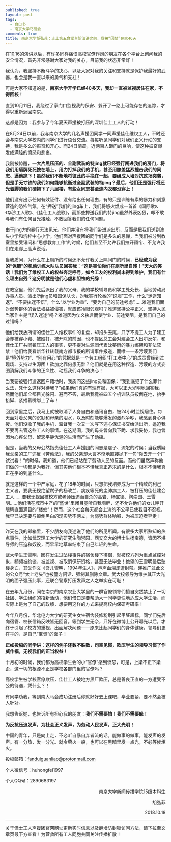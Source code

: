 ```yaml
---
published: true
layout: post
tags:
  - 自白书
  - 南京大学马研会
comments: true
title: 南京大学胡弘菲：走上第五食堂台阶演讲之前，我被“囚禁”在家46天
---
```


在10.16的演讲以后，有许多同样痛恨高校官僚作风的朋友在各个平台上询问我的安全情况，首先非常感谢大家对我的关心，目前我的状态非常好！

我认为，我坚持不断斗争的决心，以及大家对我的关注和支持就是保护我最好的武器，也会是我一直以来的勇气和支柱！

可是大家不知道的是，**南京大学开学已经40多天，我却一直被监视居住在家，不得回校！**

直到10月11日，我绕过了家门口监视我的保安、躲开了一路上可能存在的追踪，才得以重新返回南京。

这都是因为：我参与了今年夏天声援被打压的深圳佳士工人的行动！

在8月24日以前，我与南京大学的几名声援团同学一同声援佳仕维权工人，不时还会与南京大学校内的同学们进行语音交流。每每听见同学们对我们正义行动的支持，我是多么的振奋和开心。而24日清晨，近两百人砸门的巨响，使这种振奋爆发成满腔的愤怒和悲哀。

我刚被惊醒，**一大片黑压压的、全副武装的特jing就已经强行闯进我们的房门，将我们用盾牌死死按在墙上，用力打掉我们的手机，甚至用膝盖猛烈撞击我们的同志、逼他跪下！虽然我们不断地将彼此的手挽在一起，要组成人墙对抗这场突袭，但是手无寸铁的我们如何能够抗衡过全副武装的特jing？最后，他们还是强行将还光着脚的我们硬拖下了六层楼，有些女同志甚至连内衣都没穿上！**

他们没有出示任何有效证件、没有给出任何理由，有的只是训练有素的暴力和刻意营造的恐怖气氛。在“押送”我们的jing车上，我们将怒火燃成一首首《国际歌》、《华沙工人歌》、《佳仕工人战歌》，而那些押送我们的特jing虽然外表凶狠，却不敢与我们有任何目光接触，不敢回答我们的任何问题。

由于jing方的暴行无法见光，他们并没有将我们带进派出所，反而是把我们送到澳头小学和坑梓中心小学。他们面对声援团的同学们是多么的忌惮，当我们被分到教室里接受讯问和“思想教育工作”的时候，他们甚至不允许我们拉开窗帘、不允许我们在走廊上高声说话。

当我质问，为什么在上厕所的时候还不允许我关上隔间门的时候，**已经成为我的“保镖”的机动训练大队队员回答我：“这是害怕你们在厕所里自残！”天大的笑话！我们为了维权工人的权益奔走呼号，如今工友的权利尚未得到维护，我们有什么理由自残？这分明就是他们心虚和胆怯的托辞！**

在教室里，他们先后派出了我的父母、我的学校辅导员和学工处处长、当地劳动局办事人员、派出所jing员和国保队长，对我实行轮番的“说服”工作，什么“迷途知返”、“不要执迷不悟”，什么“以学业为重”、“要为自己的前途考虑”……难道我们面对弱势群体的合法权益被侵害，就应该冷眼旁观吗？难道坚持公平正义、坚持人民当家作主是“误入迷途”吗？难道因为仗义执言而使学业、前途受阻，是我们自己的过错吗？

他们给我放所谓的佳仕工人维权事件的复盘，却掐头去尾，只字不提工人为了建工会却被穿小鞋、被殴打、被开除的前因，也不提区总工会对建会工人出尔反尔、和佳仕工厂共同镇压工人的事实，更不提对生源团代表沈夢雨的暴力绑架和非法软禁！他们给我看新华社转载南方都市报的所谓事件报道，而唯一一条污蔑我们是“境外势力”、“别有用心”的凭据就是一个劳工组织“打工者中心”的成员曾经到过现场、支持过生源团！欲加之罪何患无辞？他们就是在用这种捏造、污蔑的方式妄图消解我们斗争的正义性、动摇我们斗争的决心！

当我要被强行遣返回户籍地时，我质问这些jing员和国保：“我到底犯了什么罪什么法，凭什么这样对待我？”如果他们真的有理有据，大可以正大光明地回答我，然而他们却全都目光躲闪、避而不答，最后我竟被四五个机训队员按倒在地，抬手抬脚、紧捂着嘴绑上了车！

回到家里之后，我马上就被取消了人身自由和通讯自由，被24小时监视居住。每天面对着父亲的沉默和母亲的泪水，以及时刻能够爆发的激烈争吵，我感到身心俱疲。他们没收了我的手机，监督我一次又一次写下违心保证书交给派出所，逼迫我不要再去管这些工人的事情。在这期间，我的母亲曾向我下跪、求我妥协，我也曾因为心疼父母、留恋平静优渥的生活而产生了动摇。

但是，当我的父母公然指责佳仕工人声援团的同志是痞子、流氓的时候；当我质疑我父亲的工厂违反《劳动法》，我的父亲却大言不惭地直接抛下一句“你去开一个厂试试看！”的时候，我知道，他们已经站在了劳动人民的反面。而他们虽然声称他们做的一切都是为我好，但其实他们根本不懂我真正追求的是什么，根本不懂我真正在乎的到底什么。

就是这样的一个中产家庭，花了18年的时间，只想把我培养成为一个精致的利己主义者，要我无视绝望弑子的杨改兰、病疾等死的尘肺病工人、被打压的佳仕建会工人……要我无视因被校方或老师压迫而自杀的高岩、杨宝德、陶崇园、王雪明……他们活在城市中产的“盛世”里闭目塞听自我陶醉，还不允许他们的女儿睁开眼睛直面满目的“蝼蚁”！然而，这个社会每天都会上演的不公平已使我目不忍视，我早已决定要与颠倒黑白的现实势不两立，为弱势群体呐喊，为被压迫者奔走！

---

昨天在我的邮箱里，不少朋友向我述说了他们的所见所闻。有很多大家所熟知的热点事件，比如武汉理工大学的研究生陶崇园、西安交大的博士生杨宝德，皆因不堪导师的压迫和奴役，而早早地草率结束了自己年轻的生命。

武大学生王雪明，因在发生过坠楼事件的宿舍楼下徘徊，就被校方列为重点监控对象，频频被约谈、被监视、被取消保研资格，甚至无法毕业！绝望的王雪明最后坠楼身亡，其父作文《吾儿雪明，1994年生人》，声声血泪却遭封禁。连推广过此文的公众号“太上老头”也被警方问话、强制其删除文章。武大校领导为维护其正大光明的面子强压此事，还联合警察打压发声之人之举实在可耻！

在去年九月份，同在南京的南京农业大学里的一群官僚领导们擅自突然禁止了一切社团、学生组织的招新活动，他们借口是要帮助大一同学更快地适应大学生活，而实际上是为了自己的政绩，想要用这样的方式来提高校内保研考研率！

今年八月份，华北电力大学的研究生女生宿舍装修粉刷引起甲醛超标，同学们先后向宿管、校长信箱反映皆无回音。等到学生无奈，只好在微博上公开曝光以后，才终于引起了校方的重视，出面解决问题——原来比起同学们的身体健康，领导们更在乎的，是自己“宝贵”的面子！

**正如投稿的同学讲：这样的例子还数不胜数，司空见惯，欺压学生的领导习惯了作威作福，无视我们的正当权益！**

十月初的时候，我们都为高校学生会的小“官僚”感到愤怒，可是，上梁不正下梁歪，这一切的根源不正是学校各部门里的官僚吗？

高校学生被学校官僚欺压，佳仕工人被地方黑厂欺压，总是善良正直的一方遭受不公的待遇，凭什么？！

有同学劝我，等到南大马会成功注册后你就好好去上课吧，毕业要紧，要不然会被人针对。

我想告诉她，也告诉所有担心我的朋友：**我们不需要怕！我们不需要躲！**

**为反抗压迫发声，为社会正义发声，为劳动人民发声，正大光明！**

中国的青年，只是向上走，不必听自暴自弃者流的话。能做事的做事，能发声的发声。有一分热，发一分光。就令萤火一般，也可以在黑暗里发一点光，不必等候炬火。

投稿邮箱：[fanduiguanliao@protonmail.com](fanduiguanliao@protonmail.com)

个人微信号：huhongfei1997

个人QQ号：2890683197

<p align="right">南京大学新闻传播学院15级本科生</p>

<p align="right">胡弘菲</p>

<p align="right">2018.10.18</p>

---
关于佳士工人声援团官网网址更新实时信息以及翻墙防封锁访问方法，请下拉至文章页最下方查看！为营救所有工人同胞共同关注传播扩散！
